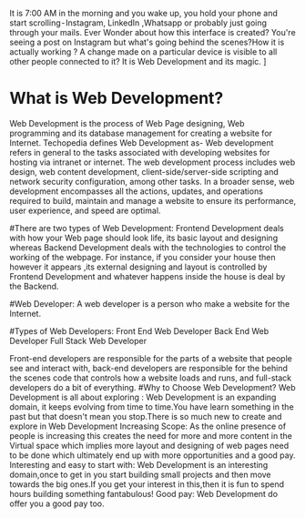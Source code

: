 It is 7:00 AM in the morning and you wake up, you hold your phone and start scrolling - Instagram, LinkedIn ,Whatsapp or probably just going through your mails.
Ever Wonder about how this interface is created? You're seeing a post on Instagram but what's going behind the scenes?How it is actually working ? A change made on a particular device is visible to all other people connected to it? It is Web Development and its magic.
]
# What is Web Development?
Web Development is the process of Web Page designing, Web programming and its database management for creating a website for Internet.
Techopedia defines Web Development as-
Web development refers in general to the tasks associated with developing websites for hosting via intranet or internet. The web development process includes web design, web content development, client-side/server-side scripting and network security configuration, among other tasks.
In a broader sense, web development encompasses all the actions, updates, and operations required to build, maintain and manage a website to ensure its performance, user experience, and speed are optimal.

#There are two types of Web Development:
Frontend Development deals with how your Web page should look life, its basic layout and designing whereas Backend Development deals with the technologies to control the working of the webpage. For instance, if you consider your house then however it appears ,its external designing and layout is controlled by Frontend Development and whatever happens inside the house is deal by the Backend.

#Web Developer:
A web developer is a person who make a website for the Internet.

#Types of Web Developers:
Front End Web Developer
Back End Web Developer
Full Stack Web Developer

Front-end developers are responsible for the parts of a website that people see and interact with, back-end developers are responsible for the behind the scenes code that controls how a website loads and runs, and full-stack developers do a bit of everything.
#Why to Choose Web Development?
Web Development is all about exploring : Web Development is an expanding domain, it keeps evolving from time to time.You have learn something in the past but that doesn't mean you stop.There is so much new to create and explore in Web Development
Increasing Scope: As the online presence of people is increasing this creates the need for more and more content in the Virtual space which implies more layout and designing of web pages need to be done which ultimately end up with more opportunities and a good pay.
Interesting and easy to start with: Web Development is an interesting domain,once to get in you start building small projects and then move towards the big ones.If you get your interest in this,then it is fun to spend hours building something fantabulous!
Good pay: Web Development do offer you a good pay too.
